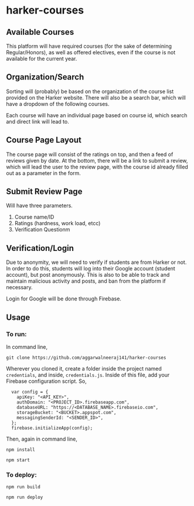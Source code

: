 # harker-courses

## Available Courses

This platform will have required courses (for the sake of determining Regular/Honors), as well as offered electives, even if the course is not available for the current year.

## Organization/Search

Sorting will (probably) be based on the organization of the course list provided on the Harker website. There will also be a search bar, which will have a dropdown of the following courses.

Each course will have an individual page based on course id, which search and direct link will lead to.

## Course Page Layout

The course page will consist of the ratings on top, and then a feed of reviews given by date. At the bottom, there will be a link to submit a review, which will lead the user to the review page, with the course id already filled out as a parameter in the form.

## Submit Review Page

Will have three parameters.

1. Course name/ID
2. Ratings (hardness, work load, etcc)
3. Verification Questionm

## Verification/Login

Due to anonymity, we will need to verify if students are from Harker or not. In order to do this, students will log into their Google account (student account), but post anonymously. This is also to be able to track and maintain malicious activity and posts, and ban from the platform if necessary.

Login for Google will be done through Firebase.

## Usage

### To run:

In command line,

`git clone https://github.com/aggarwalneeraj141/harker-courses`

Wherever you cloned it, create a folder inside the project named `credentials`, and inside, `credentials.js`. Inside of this file, add your Firebase configuration script. So,

```
  var config = {
    apiKey: "<API_KEY>",
    authDomain: "<PROJECT_ID>.firebaseapp.com",
    databaseURL: "https://<DATABASE_NAME>.firebaseio.com",
    storageBucket: "<BUCKET>.appspot.com",
    messagingSenderId: "<SENDER_ID>",
  };
  firebase.initializeApp(config);
```

Then, again in command line,

`npm install`

`npm start`

### To deploy:

`npm run build`

`npm run deploy`
